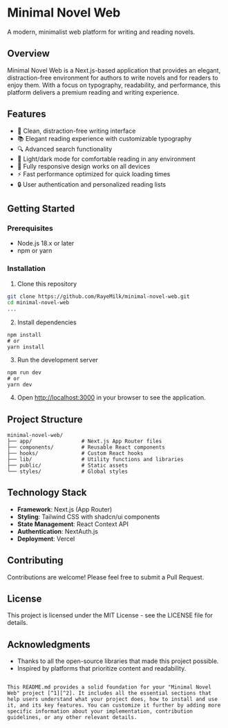 # Minimal Novel Web

A modern, minimalist web platform for writing and reading novels.

## Overview

Minimal Novel Web is a Next.js-based application that provides an elegant, distraction-free environment for authors to write novels and for readers to enjoy them. With a focus on typography, readability, and performance, this platform delivers a premium reading and writing experience.

## Features

- 📝 Clean, distraction-free writing interface
- 📚 Elegant reading experience with customizable typography
- 🔍 Advanced search functionality
- 🌙 Light/dark mode for comfortable reading in any environment
- 📱 Fully responsive design works on all devices
- ⚡ Fast performance optimized for quick loading times
- 🔒 User authentication and personalized reading lists

## Getting Started

### Prerequisites

- Node.js 18.x or later
- npm or yarn

### Installation

1. Clone this repository
```bash
git clone https://github.com/RayeMilk/minimal-novel-web.git
cd minimal-novel-web
...
```

2. Install dependencies


```shellscript
npm install
# or
yarn install
```

3. Run the development server


```shellscript
npm run dev
# or
yarn dev
```

4. Open [http://localhost:3000](http://localhost:3000) in your browser to see the application.


## Project Structure

```plaintext
minimal-novel-web/
├── app/                # Next.js App Router files
├── components/         # Reusable React components
├── hooks/              # Custom React hooks
├── lib/                # Utility functions and libraries
├── public/             # Static assets
└── styles/             # Global styles
```

## Technology Stack

- **Framework**: Next.js (App Router)
- **Styling**: Tailwind CSS with shadcn/ui components
- **State Management**: React Context API
- **Authentication**: NextAuth.js
- **Deployment**: Vercel


## Contributing

Contributions are welcome! Please feel free to submit a Pull Request.

## License

This project is licensed under the MIT License - see the LICENSE file for details.

## Acknowledgments

- Thanks to all the open-source libraries that made this project possible.
- Inspired by platforms that prioritize content and readability.


```plaintext

This README.md provides a solid foundation for your "Minimal Novel Web" project [^1][^2]. It includes all the essential sections that help users understand what your project does, how to install and use it, and its key features. You can customize it further by adding more specific information about your implementation, contribution guidelines, or any other relevant details.
```
